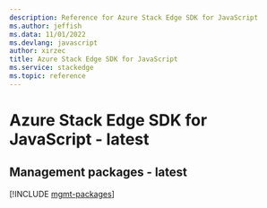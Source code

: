 ```yaml
---
description: Reference for Azure Stack Edge SDK for JavaScript
ms.author: jeffish
ms.data: 11/01/2022
ms.devlang: javascript
author: xirzec
title: Azure Stack Edge SDK for JavaScript
ms.service: stackedge
ms.topic: reference
---
```

# Azure Stack Edge SDK for JavaScript - latest

## Management packages - latest
[!INCLUDE [mgmt-packages](stack-edge-mgmt-index.md)]